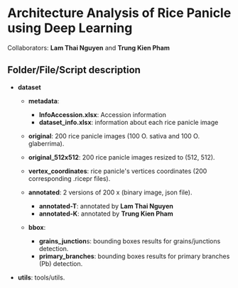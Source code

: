 # Architecture Analysis of Rice Panicle using Deep Learning

Collaborators: **Lam Thai Nguyen** and **Trung Kien Pham**

## Folder/File/Script description

- **dataset**
  - **metadata**:
    - **InfoAccession.xlsx**: Accession information 
    - **dataset_info.xlsx**: information about each rice panicle image

  - **original**: 200 rice panicle images (100 O. sativa and 100 O. glaberrima).
  
  - **original_512x512**: 200 rice panicle images resized to (512, 512).

  - **vertex_coordinates**: rice panicle's vertices coordinates (200 corresponding .ricepr files).

  - **annotated**: 2 versions of 200 x (binary image, json file).
    - **annotated-T**: annotated by **Lam Thai Nguyen**
    - **annotated-K**: annotated by **Trung Kien Pham**

  - **bbox**: 
    - **grains_junction**s: bounding boxes results for grains/junctions detection.
    - **primary_branches**: bounding boxes results for primary branches (Pb) detection.

- **utils**: tools/utils.